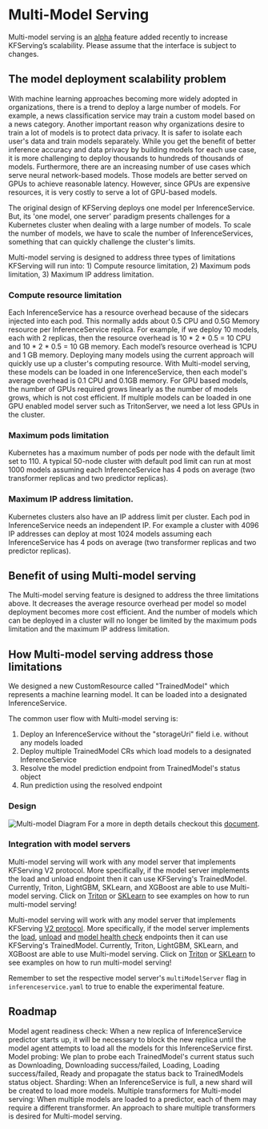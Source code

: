 # Multi-Model Serving
Multi-model serving is an [alpha](https://kubernetes.io/docs/reference/using-api/#api-versioning) 
feature added recently to increase KFServing’s scalability.
Please assume that the interface is subject to changes.

## The model deployment scalability problem
With machine learning approaches becoming more widely adopted in organizations, 
there is a trend to deploy a large number of models. 
For example, a news classification service may train a custom model based on a news category. 
Another important reason why organizations desire to train a lot of models is to protect data privacy. 
It is safer to isolate each user's data and train models separately. 
While you get the benefit of better inference accuracy and data privacy by building models for each use case, 
it is more challenging to deploy thousands to hundreds of thousands of models. 
Furthermore, there are an increasing number of use cases which serve neural network-based models. 
Those models are better served on GPUs to achieve reasonable latency. 
However, since GPUs are expensive resources, it is very costly to serve a lot of GPU-based models.

The original design of KFServing deploys one model per InferenceService. 
But, its 'one model, one server' paradigm presents challenges for a Kubernetes cluster when dealing with a large number of models. 
To scale the number of models, we have to scale the number of InferenceServices, 
something that can quickly challenge the cluster's limits.

Multi-model serving is designed to address three types of limitations KFServing will run into: 1) Compute resource limitation, 2) Maximum pods limitation, 3) Maximum IP address limitation.

### Compute resource limitation
Each InferenceService has a resource overhead because of the sidecars injected into each pod. 
This normally adds about 0.5 CPU and 0.5G Memory resource per InferenceService replica. 
For example, if we deploy 10 models, each with 2 replicas, then the resource overhead is 10 * 2 * 0.5 = 10 CPU and 10 * 2 * 0.5 = 10 GB memory. 
Each model’s resource overhead is 1CPU and 1 GB memory. 
Deploying many models using the current approach will quickly use up a cluster's computing resource. 
With Multi-model serving, these models can be loaded in one InferenceService, 
then each model's average overhead is 0.1 CPU and 0.1GB memory.
For GPU based models, the number of GPUs required grows linearly as the number of models grows, which is not cost efficient. 
If multiple models can be loaded in one GPU enabled model server such as TritonServer, we need a lot less GPUs in the cluster.

### Maximum pods limitation
Kubernetes has a maximum number of pods per node with the default limit set to 110. 
A typical 50-node cluster with default pod limit can run at most 1000 models
 assuming each InferenceService has 4 pods on average (two transformer replicas and two predictor replicas).

### Maximum IP address limitation.
Kubernetes clusters also have an IP address limit per cluster. 
Each pod in InferenceService needs an independent IP. 
For example a cluster with 4096 IP addresses can deploy at most 1024 models assuming each InferenceService has 4 pods on average (two transformer replicas and two predictor replicas).

## Benefit of using Multi-model serving
The Multi-model serving feature is designed to address the three limitations above. 
It decreases the average resource overhead per model so model deployment becomes more cost efficient. 
And the number of models which can be deployed in a cluster will no longer be limited 
by the maximum pods limitation and the maximum IP address limitation.

## How Multi-model serving address those limitations
We designed a new CustomResource called "TrainedModel" which represents a machine learning model. 
It can be loaded into a designated InferenceService.

The common user flow with Multi-model serving is:
1) Deploy an InferenceService without the "storageUri" field i.e. without any models loaded
2) Deploy multiple TrainedModel CRs which load models to a designated InferenceService
3) Resolve the model prediction endpoint from TrainedModel's status object
4) Run prediction using the resolved endpoint

### Design
![Multi-model Diagram](./diagrams/mms-design.png)
For a more in depth details checkout this [document](https://docs.google.com/document/d/11qETyR--oOIquQke-DCaLsZY75vT1hRu21PesSUDy7o).

### Integration with model servers
Multi-model serving will work with any model server that implements KFServing V2 protocol. More specifically, if the model server implements the load and unload endpoint then it can use KFServing's TrainedModel.
Currently, Triton, LightGBM, SKLearn, and XGBoost are able to use Multi-model serving. Click on [Triton](https://github.com/kubeflow/kfserving/tree/master/docs/samples/v1beta1/triton/multimodel) or [SKLearn](https://github.com/kubeflow/kfserving/tree/master/docs/samples/v1beta1/sklearn/multimodel) to see examples on how to run multi-model serving!

Multi-model serving will work with any model server that implements KFServing 
[V2 protocol](https://github.com/kubeflow/kfserving/tree/master/docs/predict-api/v2). 
More specifically, if the model server implements the 
[load](https://github.com/triton-inference-server/server/blob/master/docs/protocol/extension_model_repository.md#load),
[unload](https://github.com/triton-inference-server/server/blob/master/docs/protocol/extension_model_repository.md#unload) 
and [model health check](https://github.com/kubeflow/kfserving/blob/master/docs/predict-api/v2/required_api.md#httprest) endpoints 
then it can use KFServing's TrainedModel. 
Currently, Triton, LightGBM, SKLearn, and XGBoost are able to use Multi-model serving. 
Click on [Triton](https://github.com/kubeflow/kfserving/tree/master/docs/samples/v1beta1/triton/multimodel) 
or [SKLearn](https://github.com/kubeflow/kfserving/tree/master/docs/samples/v1beta1/sklearn/multimodel) 
to see examples on how to run multi-model serving!

Remember to set the respective model server's `multiModelServer` flag in `inferenceservice.yaml` to true to enable the experimental feature.


## Roadmap
Model agent readiness check: When a new replica of InferenceService predictor starts up, it will be necessary to block the new replica until the model agent attempts to load all the models for this InferenceService first.
Model probing: We plan to probe each TrainedModel's current status such as Downloading, Downloading success/failed, Loading, Loading success/failed, Ready and propagate the status back to TrainedModels status object.
Sharding: When an InferenceService is full, a new shard will be created to load more models.
Multiple transformers for Multi-model serving: When multiple models are loaded to a predictor, each of them may require a different transformer. An approach to share multiple transformers is desired for Multi-model serving.







